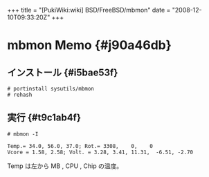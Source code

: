 +++
title = "[PukiWiki:wiki] BSD/FreeBSD/mbmon"
date = "2008-12-10T09:33:20Z"
+++

# mbmon Memo  {#j90a46db}


## インストール  {#i5bae53f}

```
# portinstall sysutils/mbmon
# rehash

```

## 実行  {#t9c1ab4f}

```
# mbmon -I

Temp.= 34.0, 56.0, 37.0; Rot.= 3308,    0,    0
Vcore = 1.58, 2.58; Volt. = 3.28, 3.41, 11.31,  -6.51, -2.70

```

Temp は左から MB , CPU , Chip の温度。
